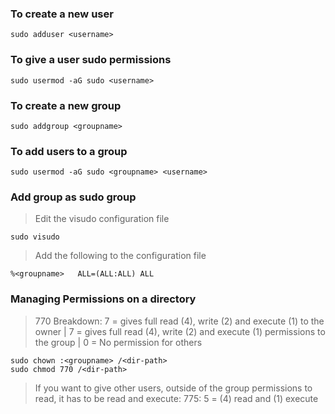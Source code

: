 ### To create a new user
````
sudo adduser <username>
````
### To give a user sudo permissions
````
sudo usermod -aG sudo <username>
````
### To create a new group
````
sudo addgroup <groupname>
````
### To add users to a group
````
sudo usermod -aG sudo <groupname> <username>
````
### Add group as sudo group
> Edit the visudo configuration file
````
sudo visudo
````
> Add the following to the configuration file
````
%<groupname>   ALL=(ALL:ALL) ALL
````
### Managing Permissions on a directory
> 770 Breakdown: 7 = gives full read (4), write (2) and execute (1) to the owner | 7 = gives full read (4), write (2) and execute (1) permissions to the group | 0 = No permission for others
````
sudo chown :<groupname> /<dir-path>
sudo chmod 770 /<dir-path>
```` 
> If you want to give other users, outside of the group permissions to read, it has to be read and execute: 775: 5 = (4) read and (1) execute
